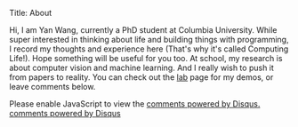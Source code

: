 Title: About

Hi, I am Yan Wang, currently a PhD student at Columbia University.
While super interested in thinking about life and building things with programming, I record my thoughts and experience here (That's why it's called Computing Life!).
Hope something will be useful for you too.
At school, my research is about computer vision and machine learning.
And I really wish to push it from papers to reality.
You can check out the [lab](http://lab.grapeot.me/) page for my demos, or leave comments below.

<div id="disqus_thread">
<script type="text/javascript">
    var disqus_shortname = 'computinglife'; // required: replace example with your forum shortname
    (function() {
        var dsq = document.createElement('script'); dsq.type = 'text/javascript'; dsq.async = true;
        dsq.src = '//' + disqus_shortname + '.disqus.com/embed.js';
        (document.getElementsByTagName('head')[0] || document.getElementsByTagName('body')[0]).appendChild(dsq);
    })();
</script>
<noscript>Please enable JavaScript to view the <a href="http://disqus.com/?ref_noscript">comments powered by Disqus.</a></noscript>
<a href="http://disqus.com" class="dsq-brlink">comments powered by <span class="logo-disqus">Disqus</span></a>
</div>
